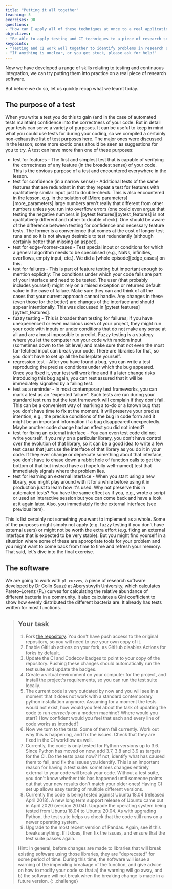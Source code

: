 ```yaml
---
title: "Putting it all together"
teaching: 5
exercises: 90
questions:
- "How can I apply all of these techniques at once to a real application?"
objectives:
- "Be able to apply testing and CI techniques to a piece of research software."
keypoints:
- "Testing and CI work well together to identify problems in research software and allow them to be fixed quickly."
- "If anything is unclear, or you get stuck, please ask for help!"
---
```


Now we have developed a range of skills relating to testing and continuous
integration, we can try putting them into practice on a real piece of research
software.

But before we do so, let us quickly recap what we learnt today.

## The purpose of a test

When you write a test you do this to gain (and in the case of automated tests
maintain) confidence into the correctness of your code. But in detail your tests
can serve a variety of purposes. It can be useful to keep in mind what you could
use tests for during your coding, so we compiled a certainly non-exhaustive list
of test purposes here. The major ones were discussed in the lesson; some more
exotic ones should be seen as suggestions for you to try. A test can have more
than one of these purposes:

* test for features - The first and simplest test that is capable of verifying
  the correctness of any feature (in the broadest sense) of your code. This is
  the obvious purpose of a test and encountered everywhere in the lesson.
* test for confidence (in a narrow sense) - Additional tests of the same
  features that are redundant in that they repeat a test for features with
  qualitatively similar input just to double-check. This is also encountered in
  the lesson, e.g. in the solution of [More parameters][more_parameters] large
  numbers aren't really that different from other numbers unless you run into
  overflow errors (one could even argue that testing the negative numbers in
  [pytest features][pytest_features] is not qualitatively different and rather
  to double check). One should be aware of the difference between testing for
  confidence and necessary feature tests. The former is a convenience that
  comes at the cost of longer test runs and so it is not always desirable to
  test redundantly (although certainly better than missing an aspect).
* test for edge-/corner-cases - Test special input or conditions for which a
  general algorithm needs to be specialised (e.g., NaNs, infinities, overflows,
  empty input, etc.). We did a [whole episode][edge_cases] on this.
* test for failures - This is part of feature testing but important enough to
  mention explicitly: The conditions under which your code fails are part of
  your interface and need to be tested. The user (that probably includes
  yourself) might rely on a raised exception or returned default value in the
  case of failure. Make sure they can and think of all the cases that your
  current approach cannot handle. Any changes in these (even those for the
  better) are changes of the interface and should appear intentionally. This was
  discussed in [pytest features][pytest_features].
* fuzzy testing - This is broader than testing for failures; if you have
  unexperienced or even malicious users of your project, they might run your
  code with inputs or under conditions that do not make any sense at all and are
  almost impossible to predict. Fuzzy testing is a strategy where you let the
  computer run your code with random input (sometimes down to the bit level) and
  make sure that not even the most far-fetched input can break your code. There
  are libraries for that, so you don't have to set up all the boilerplate
  yourself.
* regression test - After you have found a bug, you can write a test reproducing
  the precise conditions under which the bug appeared. Once you fixed it, your
  test will work fine and if a later change risks introducing this bug again, you
  can rest assured that it will be immediately signalled by a failing test.
* test as a reminder - In most contemporary test frameworks, you can mark a test
  as an "expected failure". Such tests are run during your standard test runs
  but the test framework will complain if they don't fail. This can be a
  convenient way of marking a to-do or a known bug that you don't have time to
  fix at the moment. It will preserve your precise intention, e.g., the precise
  conditions of the bug in code form and it might be an important information if
  a bug disappeared unexpectedly. Maybe another code change had an effect you
  did not intend?
* test for fixing an external interface - You can even test code did not write
  yourself. If you rely on a particular library, you don't have control over the
  evolution of that library, so it can be a good idea to write a few test cases
  that just use the interface of that library as you do it in your code. If they
  ever change or deprecate something about that interface, you don't have to
  chase down a rabbit hole of function calls to get the bottom of that but
  instead have a (hopefully well-named) test that immediately signals where the
  problem lies.
* test for learning an external interface - When you start using a new library,
  you might play around with it for a while before using it in production just
  to learn how it's used. Why not preserve this in automated tests? You have the
  same effect as if you, e.g., wrote a script or used an interactive session but
  you can come back and have a look at it again later. Also, you immediately fix
  the external interface (see previous item).

This is list certainly not something you want to implement as a whole. Some of
the purposes might simply not apply (e.g. fuzzy testing if you don't have
external users) or might not be worth the extra effort (e.g. fixing an external
interface that is expected to be very stable). But you might find yourself in a
situation where some of these are appropriate tools for your problem and you
might want to come back from time to time and refresh your memory. That said,
let's dive into the final exercise.

## The software

We are going to work with `pl_curves`, a piece of research software developed by
Dr Colin Sauzé at Aberystwyth University, which calculates Pareto–Lorenz (PL)
curves for calculating the relative abundance of different bacteria in a
community. It also calculates a Gini coefficient to show how evenly distributed
the different bacteria are. It already has tests written for most functions.

> ## Your task
> 
> 1. Fork [the repository][pl-curves]. You don't have push access to the original
>    repository, so you will need to use your own copy of it.
> 2. Enable GitHub actions on your fork,
>    as GitHub disables Actions for forks by default.
> 3. Update the CI and Codecov badges to point to your copy of the repository.
>    Pushing these changes should automatically run the test suite and update
>    the badges.
> 4. Create a virtual environment on your computer for the project, and install
>    the project's requirements, so you can run the test suite locally.
> 5. The current code is very outdated by now and you will see in a moment that
>    it does not work with a standard contemporary python installation anymore.
>    Assuming for a moment the tests would not exist, how would you feel about
>    the task of updating the code to run _correctly_ on a modern machine? Where
>    would you start? How confident would you feel that each and every line of
>    code works as intended?
> 6. Now we turn to the tests. Some of them fail currently. Work out why this is
>    happening, and fix the issues. Check that they are fixed in the CI workflow
>    as well.
> 7. Currently, the code is only tested for Python versions up to 3.6. Since
>    Python has moved on now, add 3.7, 3.8 and 3.9 as targets for the CI. Do the
>    tests pass now? If not, identify what has caused them to fail, and fix the
>    issues you identify. This is an important reason for having a test suite:
>    sometimes changes entirely external to your code will break your code.
>    Without a test suite, you don't know whether this has happened until
>    someone points out that your new results don't match your older ones!
>    Having CI set up allows easy testing of multiple different versions.
> 8. Currently the code is being tested against Ubuntu 18.04 (released April 2018).
>    A new long term support release of Ubuntu came out in April 2020 (version 20.04).
>    Upgrade the operating system being tested from Ubuntu 18.04 to Ubuntu 20.04.
>    As with upgrading Python, the test suite helps us check that the code still
>    runs on a newer operating system.
> 9. Upgrade to the most recent version of Pandas. Again, see if this breaks
>    anything. If it does, then fix the issues, and ensure that the test suite
>    passes again.
>
> Hint: In general, before changes are made to libraries that will break
> existing software using those libraries, they are "deprecated" for some period
> of time. During this time, the software will issue a warning of the impending
> breakage of the function, and give advice on how to modify your code so that
> a) the warning will go away, and b) the software will not break when the
> breaking change is made in a future version.
{: .challenge}


[pl-curves]: https://github.com/CDT-AIMLAC/pl_curves
